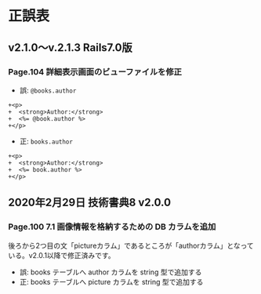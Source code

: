 # 正誤表
## v2.1.0〜v.2.1.3 Rails7.0版
### Page.104 詳細表示画面のビューファイルを修正

- 誤: `@books.author`

```
+<p>
+  <strong>Author:</strong>
+  <%= @book.author %>
+</p>
```

- 正: `books.author`

```
+<p>
+  <strong>Author:</strong>
+  <%= book.author %>
+</p>
```

## 2020年2月29日 技術書典8 v2.0.0
### Page.100 7.1 画像情報を格納するための DB カラムを追加
後ろから2つ目の文「pictureカラム」であるところが「authorカラム」となっている。v2.0.1以降で修正済みです。
- 誤: books テーブルへ author カラムを string 型で追加する
- 正: books テーブルへ picture カラムを string 型で追加する
